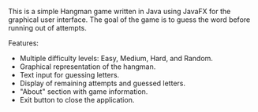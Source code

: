 This is a simple Hangman game written in Java using JavaFX for the graphical user interface. The goal of the game is to guess the word before running out of attempts.

Features:

- Multiple difficulty levels: Easy, Medium, Hard, and Random.
- Graphical representation of the hangman.
- Text input for guessing letters.
- Display of remaining attempts and guessed letters.
- "About" section with game information.
- Exit button to close the application.
